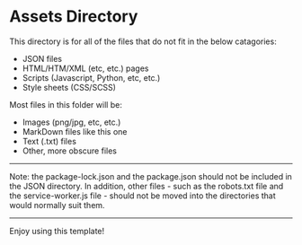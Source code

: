 # Assets Directory

This directory is for all of the files that do not fit in the below catagories:

  * JSON files
  * HTML/HTM/XML (etc, etc.) pages
  * Scripts (Javascript, Python, etc, etc.)
  * Style sheets (CSS/SCSS)

Most files in this folder will be:

  * Images (png/jpg, etc, etc.)
  * MarkDown files like this one
  * Text (.txt) files
  * Other, more obscure files

___
Note: the package-lock.json and the package.json should not be included in the JSON directory. In addition, other files - such as the robots.txt file and the service-worker.js file - should not be moved into the directories that would normally suit them.
___

Enjoy using this template!
